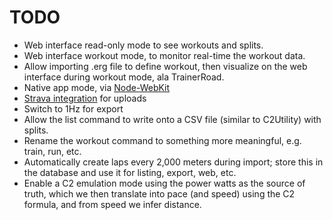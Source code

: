 # TODO

* Web interface read-only mode to see workouts and splits.
* Web interface workout mode, to monitor real-time the workout data.
* Allow importing .erg file to define workout, then visualize on the
  web interface during workout mode, ala TrainerRoad.
* Native app mode, via
  [Node-WebKit](https://github.com/jyapayne/Web2Executable)
* [Strava integration](https://github.com/strava/go.strava) for uploads
* Switch to 1Hz for export
* Allow the list command to write onto a CSV file (similar to
  C2Utility) with splits.
* Rename the workout command to something more meaningful, e.g. train,
  run, etc.
* Automatically create laps every 2,000 meters during import; store
  this in the database and use it for listing, export, web, etc.
* Enable a C2 emulation mode using the power watts as the source of
  truth, which we then translate into pace (and speed) using the C2
  formula, and from speed we infer distance.
